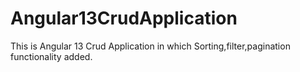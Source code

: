 # Angular13CrudApplication
This is Angular 13 Crud Application in which Sorting,filter,pagination functionality added.
